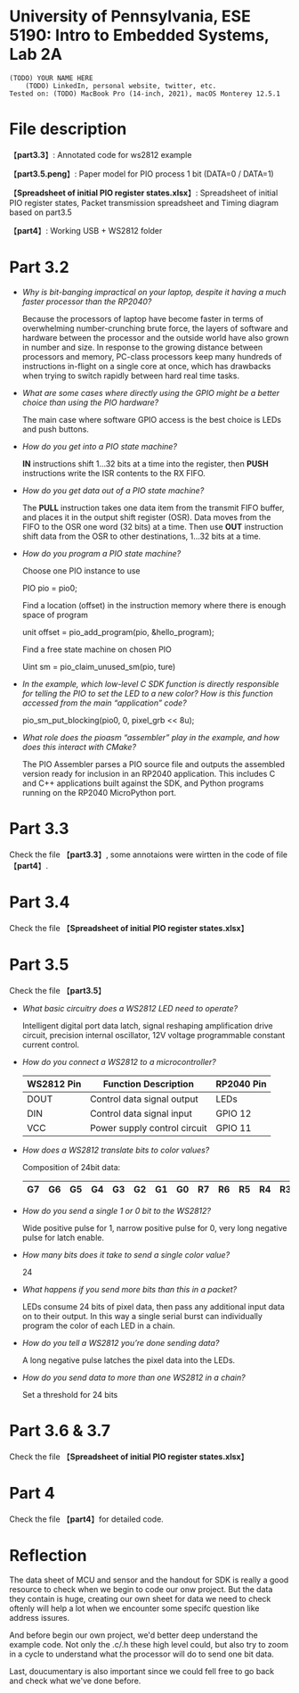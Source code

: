 # University of Pennsylvania, ESE 5190: Intro to Embedded Systems, Lab 2A

    (TODO) YOUR NAME HERE
        (TODO) LinkedIn, personal website, twitter, etc.
    Tested on: (TODO) MacBook Pro (14-inch, 2021), macOS Monterey 12.5.1

# File description

【**part3.3**】: Annotated code for ws2812 example

【**part3.5.peng**】: Paper model for PIO process 1 bit (DATA=0 / DATA=1)

【**Spreadsheet of initial PIO register states.xlsx**】: Spreadsheet of initial PIO register states, Packet transmission spreadsheet and Timing diagram based on part3.5

【**part4**】: Working USB + WS2812 folder

# Part 3.2

- *Why is bit-banging impractical on your laptop, despite it having a much faster processor than the RP2040?*

    Because the processors of laptop have become faster in terms of overwhelming number-crunching brute force, the layers of        software and hardware between the processor and the outside world have also grown in number and size. In response to the growing distance between processors and memory, PC-class processors keep many hundreds of instructions in-flight on a single core at once, which has drawbacks when trying to switch rapidly between hard real time tasks.

- *What are some cases where directly using the GPIO might be a better choice than using the PIO hardware?*

    The main case where software GPIO access is the best choice is LEDs and push buttons.

- *How do you get into a PIO state machine?*

    **IN** instructions shift 1…32 bits at a time into the register, then **PUSH** instructions write the ISR contents to the RX FIFO.

- *How do you get data out of a PIO state machine?*

    The **PULL** instruction takes one data item from the transmit FIFO buffer, and places it in the output shift register (OSR). Data moves from the FIFO to the OSR one word (32 bits) at a time. Then use **OUT** instruction shift data from the OSR to other destinations, 1…32 bits at a time.

- *How do you program a PIO state machine?*

    Choose one PIO instance to use

    PIO pio = pio0;

    Find a location (offset) in the instruction memory where there is enough space of program

    unit offset = pio_add_program(pio, &hello_program);

    Find a free state machine on chosen PIO

    Uint sm = pio_claim_unused_sm(pio, ture)
 
- *In the example, which low-level C SDK function is directly responsible for telling the PIO to set the LED to a new color? How is this function accessed from the main “application” code?*

    pio_sm_put_blocking(pio0, 0, pixel_grb << 8u);

- *What role does the pioasm “assembler” play in the example, and how does this interact with CMake?*

    The PIO Assembler parses a PIO source file and outputs the assembled version ready for inclusion in an RP2040 application. This includes C and C++ applications built against the SDK, and Python programs running on the RP2040 MicroPython port.

# Part 3.3

Check the file 【**part3.3**】, some annotaions were wirtten in the code of file【**part4**】.

# Part 3.4

Check the file 【**Spreadsheet of initial PIO register states.xlsx**】

# Part 3.5

Check the file 【**part3.5**】

- *What basic circuitry does a WS2812 LED need to operate?*

    Intelligent digital port data latch, signal reshaping amplification drive circuit, precision internal oscillator, 12V voltage programmable constant current control.

- *How do you connect a WS2812 to a microcontroller?*

    | WS2812 Pin | Function Description | RP2040 Pin |
    | ---------- | -------------------- | ---------- |
    | DOUT | Control data signal output | LEDs |
    | DIN | Control data signal input | GPIO 12 |
    | VCC | Power supply control circuit | GPIO 11 |

- *How does a WS2812  translate bits to color values?*

    Composition of 24bit data:

    |G7|G6|G5|G4|G3|G2|G1|G0|R7|R6|R5|R4|R3|R2|R1|R0|B7|B6|B5|B4|B3|B2|B1|B0|
    |--|--|--|--|--|--|--|--|--|--|--|--|--|--|--|--|--|--|--|--|--|--|--|--|

- *How do you send a single 1 or 0 bit to the WS2812?*

    Wide positive pulse for 1, narrow positive pulse for 0, very long negative pulse for latch enable.

- *How many bits does it take to send a single color value?*

    24

- *What happens if you send more bits than this in a packet?*

    LEDs consume 24 bits of pixel data, then pass any additional input data on to their output. In this way a single serial burst can individually program the color of each LED in a chain.

- *How do you tell a WS2812 you’re done sending data?*

    A long negative pulse latches the pixel data into the LEDs.

- *How do you send data to more than one WS2812 in a chain?*
    
    Set a threshold for 24 bits

# Part 3.6 & 3.7

Check the file 【**Spreadsheet of initial PIO register states.xlsx**】

# Part 4

Check the file 【**part4**】for detailed code.

# Reflection

The data sheet of MCU and sensor and the handout for SDK is really a good resource to check when we begin to code our onw project. But the data they contain is huge, creating our own sheet for data we need to check oftenly will help a lot when we encounter some specifc question like address issures.

And before begin our own project, we'd better deep understand the example code. Not only the .c/.h these high level could, but also try to zoom in a cycle to understand what the processor will do to send one bit data.

Last, doucumentary is also important since we could fell free to go back and check what we've done before.
